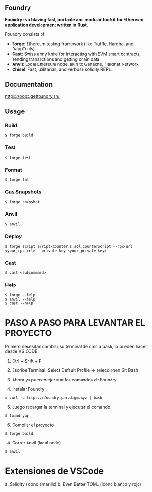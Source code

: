 ## Foundry

**Foundry is a blazing fast, portable and modular toolkit for Ethereum application development written in Rust.**

Foundry consists of:

-   **Forge**: Ethereum testing framework (like Truffle, Hardhat and DappTools).
-   **Cast**: Swiss army knife for interacting with EVM smart contracts, sending transactions and getting chain data.
-   **Anvil**: Local Ethereum node, akin to Ganache, Hardhat Network.
-   **Chisel**: Fast, utilitarian, and verbose solidity REPL.

## Documentation

https://book.getfoundry.sh/

## Usage

### Build

```shell
$ forge build
```

### Test

```shell
$ forge test
```

### Format

```shell
$ forge fmt
```

### Gas Snapshots

```shell
$ forge snapshot
```

### Anvil

```shell
$ anvil
```

### Deploy

```shell
$ forge script script/Counter.s.sol:CounterScript --rpc-url <your_rpc_url> --private-key <your_private_key>
```

### Cast

```shell
$ cast <subcommand>
```

### Help

```shell
$ forge --help
$ anvil --help
$ cast --help
```
# PASO A PASO PARA LEVANTAR EL PROYECTO #

Primero necesitan cambiar su terminal de cmd a bash, lo pueden hacer desde VS CODE.

1. Ctrl + Shift + P
2. Escribe Terminal: Select Default Profile → seleccionen Git Bash
3. Ahora ya pueden ejecutar los comandos de Foundry.

4. Instalar Foundry

```shell
$ curl -L https://foundry.paradigm.xyz | bash
```

5. Luego recargar la terminal y ejecutar el comando:

```shell
$ foundryup
```

6. Compilar el proyecto

```shell
$ forge build
```

4. Correr Anvil (local node)

```shell
$ anvil
```

# Extensiones de VSCode
a. Solidity (icono amarillo)
b. Even Better TOML (icono blanco y rojo)
